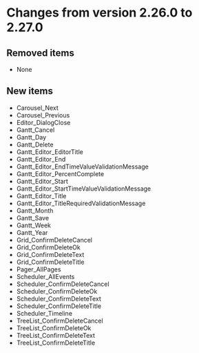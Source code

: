 # Changes from version 2.26.0 to 2.27.0

## Removed items
  * None

## New items
  * Carousel_Next
  * Carousel_Previous
  * Editor_DialogClose
  * Gantt_Cancel
  * Gantt_Day
  * Gantt_Delete
  * Gantt_Editor_EditorTitle
  * Gantt_Editor_End
  * Gantt_Editor_EndTimeValueValidationMessage
  * Gantt_Editor_PercentComplete
  * Gantt_Editor_Start
  * Gantt_Editor_StartTimeValueValidationMessage
  * Gantt_Editor_Title
  * Gantt_Editor_TitleRequiredValidationMessage
  * Gantt_Month
  * Gantt_Save
  * Gantt_Week
  * Gantt_Year
  * Grid_ConfirmDeleteCancel
  * Grid_ConfirmDeleteOk
  * Grid_ConfirmDeleteText
  * Grid_ConfirmDeleteTitle
  * Pager_AllPages
  * Scheduler_AllEvents
  * Scheduler_ConfirmDeleteCancel
  * Scheduler_ConfirmDeleteOk
  * Scheduler_ConfirmDeleteText
  * Scheduler_ConfirmDeleteTitle
  * Scheduler_Timeline
  * TreeList_ConfirmDeleteCancel
  * TreeList_ConfirmDeleteOk
  * TreeList_ConfirmDeleteText
  * TreeList_ConfirmDeleteTitle
